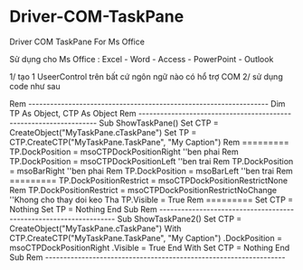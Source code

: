 # Driver-COM-TaskPane
Driver COM TaskPane For Ms Office

Sử dụng  cho  Ms Office :  Excel - Word - Access - PowerPoint - Outlook

1/ tạo 1 UseerControl trên bất cứ ngôn ngữ nào có hổ trợ COM
2/ sử dụng code như sau

Rem ------------------------------------------------------------------
Dim TP As Object, CTP As Object
Rem ------------------------------------------------------------------
Sub ShowTaskPane()
    Set CTP = CreateObject("MyTaskPane.cTaskPane")
    Set TP = CTP.CreateCTP("MyTaskPane.TaskPane", "My Caption")
    Rem =========
    TP.DockPosition = msoCTPDockPositionRight       ''ben phai
    Rem TP.DockPosition = msoCTPDockPositionLeft    ''ben trai
    Rem TP.DockPosition = msoBarRight               ''ben phai
    Rem TP.DockPosition = msoBarLeft                ''ben trai
    Rem =========
    TP.DockPositionRestrict = msoCTPDockPositionRestrictNone
    Rem TP.DockPositionRestrict = msoCTPDockPositionRestrictNoChange     ''Khong cho thay doi keo Tha
    TP.Visible = True
    Rem =========
    Set CTP = Nothing
    Set TP = Nothing
End Sub
Rem ------------------------------------------------------------------
Sub ShowTaskPane2()
    Set CTP = CreateObject("MyTaskPane.cTaskPane")
    With CTP.CreateCTP("MyTaskPane.TaskPane", "My Caption")
        .DockPosition = msoCTPDockPositionRight
        .Visible = True
   End With
   Set CTP = Nothing
End Sub
Rem ------------------------------------------------------------------

